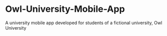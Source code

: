 # Owl-University-Mobile-App
A university mobile app developed for students of a fictional university, Owl University

